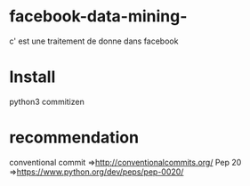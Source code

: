 # facebook-data-mining-
c' est une traitement de donne dans facebook


# Install
  python3
  commitizen


# recommendation 
  conventional commit
  =>http://conventionalcommits.org/
  Pep 20 =>https://www.python.org/dev/peps/pep-0020/
